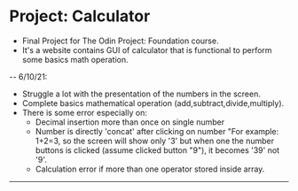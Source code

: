 # Project: Calculator

* Final Project for The Odin Project: Foundation course.
* It's a website contains GUI of calculator that is functional to perform some basics math operation.

--
6/10/21:
* Struggle a lot with the presentation of the numbers in the screen.
* Complete basics mathematical operation (add,subtract,divide,multiply).
* There is some error especially on:
    * Decimal insertion more than once on single number
    * Number is directly 'concat' after clicking on number "For example: 1+2=3, so the screen will show only '3' but when one the number buttons is clicked (assume clicked button "9"), it becomes '39' not '9'.
    * Calculation error if more than one operator stored inside array.
---